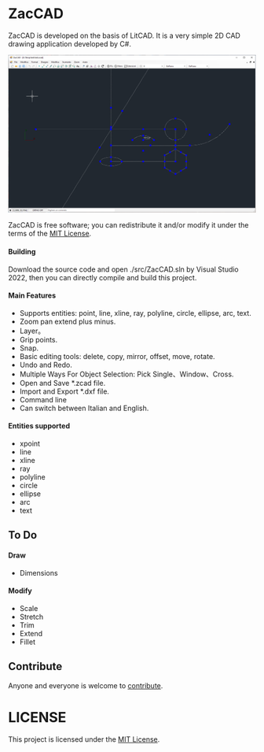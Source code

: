 # ZacCAD
ZacCAD is developed on the basis of LitCAD. It is a very simple 2D CAD drawing application developed by C#.

![cover](doc/images/zaccad.png)

ZacCAD is free software; you can redistribute it and/or modify it under the terms of the [MIT License](https://opensource.org/licenses/MIT).


#### Building

Download the source code and open ./src/ZacCAD.sln by Visual Studio 2022, then you can directly compile and build this project.


#### Main Features

* Supports entities: point, line, xline, ray, polyline, circle, ellipse, arc, text.
* Zoom pan extend plus minus.
* Layer。
* Grip points.
* Snap.
* Basic editing tools: delete, copy, mirror, offset, move, rotate.
* Undo and Redo.
* Multiple Ways For Object Selection: Pick Single、Window、Cross.
* Open and Save *.zcad file.
* Import and Export *.dxf file.
* Command line
* Can switch between Italian and English.


#### Entities supported

* xpoint
* line
* xline
* ray
* polyline
* circle
* ellipse
* arc
* text


## To Do

#### Draw

* Dimensions


#### Modify

* Scale
* Stretch
* Trim
* Extend
* Fillet


## Contribute

Anyone and everyone is welcome to [contribute](CONTRIBUTING.md).




# LICENSE

This project is licensed under the [MIT License](LICENSE).

